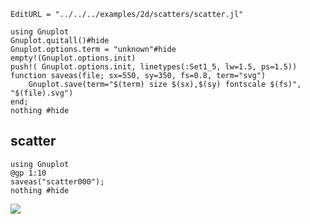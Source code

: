 ```@meta
EditURL = "../../../examples/2d/scatters/scatter.jl"
```

````@example scatter
using Gnuplot
Gnuplot.quitall()#hide
Gnuplot.options.term = "unknown"#hide
empty!(Gnuplot.options.init)
push!( Gnuplot.options.init, linetypes(:Set1_5, lw=1.5, ps=1.5))
function saveas(file; sx=550, sy=350, fs=0.8, term="svg")
    Gnuplot.save(term="$(term) size $(sx),$(sy) fontscale $(fs)", "$(file).svg")
end;
nothing #hide
````

## scatter

````@example scatter
using Gnuplot
@gp 1:10
saveas("scatter000");
nothing #hide
````

![](scatter000.svg)

